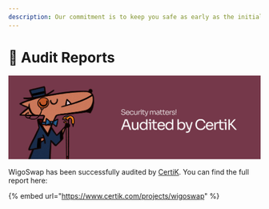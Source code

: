 ```yaml
---
description: Our commitment is to keep you safe as early as the initial launch!
---
```


# 🔐 Audit Reports

![](.gitbook/assets/Cover-CertiK.jpg)

WigoSwap has been successfully audited by [CertiK](https://certik.com). You can find the full report here:

{% embed url="https://www.certik.com/projects/wigoswap" %}

